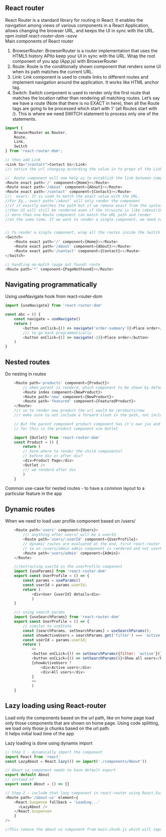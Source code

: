 ## React router
React Router is a standard library for routing in React. It enables the navigation among views of various components in a React Application, allows changing the browser URL, and keeps the UI in sync with the URL.  
*npm install react-router-dom –save*  
Main components of React router
1. BrowserRouter: BrowserRouter is a router implementation that uses the HTML5 history APIto keep your UI in sync with the URL. Wrap the root component of you app (App.js) with BrowserRouter
2. Route: Route is the conditionally shown component that renders some UI when its path matches the current URL.
3. Link: Link component is used to create links to different routes and implement navigation around the application. It works like HTML anchor tag.
4. Switch: Switch component is used to render only the first route that matches the location rather than rendering all matching routes. Let’s say we have a route (Note that there is no EXACT in here), then all the Route tags are going to be processed which start with ‘/’ (all Routes start with /). This is where we need SWITCH statement to process only one of the statements.
```javascript
import { 
    BrowserRouter as Router, 
    Route, 
    Link, 
    Switch 
} from 'react-router-dom'; 

// then add Link
<Link to="/contact">Contact Us</Link>  
/// notice the url changing according the value in to props of the Link component.

//  Route component will now help us to establish the link between component’s UI and the URL.
<Route exact path='/' component={Home}></Route> 
<Route exact path='/about' component={About}></Route> 
<Route exact path='/contact' component={Contact}></Route> 
///  exact: It is used to match the exact value with the URL. 
//For Eg., exact path=’/about’ will only render the component 
//if it exactly matches the path but if we remove exact from the syntax, 
//then UI will still be rendered even if the strucute is like /about/10.  
// more than one Route component can match the URL path and render 
//at the same time. If we want to render a single component, we need to use switch.  


// To render a single component, wrap all the routes inside the Switch Component.
<Switch> 
    <Route exact path='/' component={Home}></Route> 
    <Route exact path='/about' component={About}></Route> 
    <Route exact path='/contact' component={Contact}></Route> 
</Switch> 

// handling no-match (page not found) route
<Route path='*' component={PageNotFound}></Route>
```

## Navigating programmatically
Using useNavigate hook from react-router-dom
```javascript
import {useNavigate} from 'react-router-dom'

const abc = () {
	const navigate = useNavigate()
	return (
		<button onClick={() => navigate('order-summary')}>Place order</button>
		/// to go back programmatically 
		<button onClick={() => navigate(-1)}>Place order</button>
	)
}
``` 

## Nested routes
Do nesting in routes
```javascript
    <Route path='products' component={Product}>
    	// when parent is renderd, which component to be shown by default? for that we use index 
    	<Route index component={NewProduct}>
		<Route path='new' component={NewProduct}>
		<Route path='featured' component={FeaturedProduct}>
    </Route> 
    /// so to render new product the url would be /products/new
    /// make sure to not include a forward slash in the path, not including forward-slash would mean the the path is relative, if you add path='/new or /featured' the link would become localhost:300/new instead of localhost:3000/products/new

    // But the parent component product component has it's own jsx and then where to render the child (new/featuredproducts) componente?
    // for this in the product component use Outlet

    import {Outlet} from 'react-router-dom'
    const Product = () {
    	return (
    	// here where to render the child components?
    	// before div or after div?
    	<div>Product Page</div>
    	<Outlet />
    	/// we renderd after div
    	)
    }
```
Common use-case for nested routes  - to have a common layout to a particular feature in the app

## Dynamic routes
When we need to load user profile component based on /users/<user-id>
```javascript
	<Route path='users' component={Users}>	
		/// anything after users/ will be a userId
		<Route path='users/:userId' component={UserProfile}>
		// dynamic routes are evaluated at the end, first react-router would try and find the exact match
		// so on /users/admin admin component is rendered and not userProfile comp 
		<Route path='users/admin' component={Admin}>
    </Route>

    ///extracting userId in the userProfile component
    import {useParams} from 'react-router-dom'
    export const UserProfile = () => {
    	const params = useParams()
    	const userId = params.userId;
    	return (
    		<div>User {userId} details<div>
    		)
    }

    /// using search params
    import {useSearchParams} from 'react-router-dom'
    export const UserProfile = () => {
    	// similar to useState
    	const [searchParams, setSearchParams] = useSearchParams();
    	const showActiveUsers = searchParams.get('filter') === 'active'
    	const userId = params.userId;
    	return (
    		<>
    		<button onCLick={() => setSearchParams({filter: 'active'})}>Show only active</button>
    		<button onCLick={() => setSearchParams()}>Show all users</button>
    		{showActiveUsers ? 
    			<div>Active users</div>
    			<div>All users</div>
    		}
    		<>
    		)
    }
```

## Lazy loading using React-router
Load only the components based on the url path, like on home page load only those components that are shown on home page. Using code splitting, we load only those js chunks based on the url path.  
It helps initial load time of the app  

Lazy loading is done using dynamix import
```javascript
// Step 1 - dynamically import the component
import React from 'react'
const LazyAbout = React.lazy(() => import('./components/About'))

// About us component needs to have default export
export default About
// instaed of 
export const About = () => {}

// Step 2 - include that lazy component in react-router using React.Suspense
<Route path='/about-us' element={
	<React.Suspense fallback = 'Loading...'
	  <LazyAbout />
	</React.Suspense>
	}
/>

//This remove the about us component from main.chunk.js which will imporve performance
```

